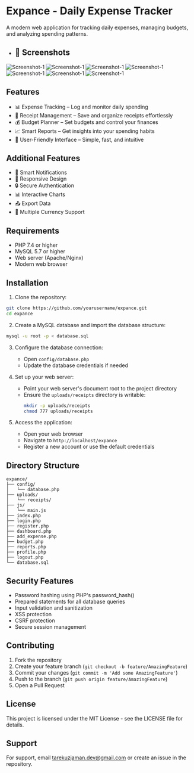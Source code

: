 # Expance - Daily Expense Tracker

A modern web application for tracking daily expenses, managing budgets, and analyzing spending patterns.


- ## 📸 Screenshots

![Screenshot-1](screenshot/1.png)
![Screenshot-1](screenshot/2.png)
![Screenshot-1](screenshot/3.png)
![Screenshot-1](screenshot/4.png)
![Screenshot-1](screenshot/5.png)
![Screenshot-1](screenshot/6.png)
![Screenshot-1](screenshot/7.png)


## Features

- 📊 Expense Tracking – Log and monitor daily spending
- 📑 Receipt Management – Save and organize receipts effortlessly
- 💰 Budget Planner – Set budgets and control your finances
- 📈 Smart Reports – Get insights into your spending habits
- 🎯 User-Friendly Interface – Simple, fast, and intuitive

## Additional Features

- 🔔 Smart Notifications
- 📱 Responsive Design
- 🔒 Secure Authentication
- 📊 Interactive Charts
- 📤 Export Data
- 💱 Multiple Currency Support

## Requirements

- PHP 7.4 or higher
- MySQL 5.7 or higher
- Web server (Apache/Nginx)
- Modern web browser

## Installation

1. Clone the repository:
```bash
git clone https://github.com/yourusername/expance.git
cd expance
```

2. Create a MySQL database and import the database structure:
```bash
mysql -u root -p < database.sql
```

3. Configure the database connection:
   - Open `config/database.php`
   - Update the database credentials if needed

4. Set up your web server:
   - Point your web server's document root to the project directory
   - Ensure the `uploads/receipts` directory is writable:
     ```bash
     mkdir -p uploads/receipts
     chmod 777 uploads/receipts
     ```

5. Access the application:
   - Open your web browser
   - Navigate to `http://localhost/expance`
   - Register a new account or use the default credentials



## Directory Structure

```
expance/
├── config/
│   └── database.php
├── uploads/
│   └── receipts/
├── js/
│   └── main.js
├── index.php
├── login.php
├── register.php
├── dashboard.php
├── add_expense.php
├── budget.php
├── reports.php
├── profile.php
├── logout.php
└── database.sql
```

## Security Features

- Password hashing using PHP's password_hash()
- Prepared statements for all database queries
- Input validation and sanitization
- XSS protection
- CSRF protection
- Secure session management

## Contributing

1. Fork the repository
2. Create your feature branch (`git checkout -b feature/AmazingFeature`)
3. Commit your changes (`git commit -m 'Add some AmazingFeature'`)
4. Push to the branch (`git push origin feature/AmazingFeature`)
5. Open a Pull Request

## License

This project is licensed under the MIT License - see the LICENSE file for details.

## Support

For support, email tarekuzjaman.dev@gmail.com or create an issue in the repository. 
